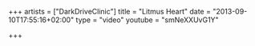 +++
artists = ["DarkDriveClinic"]
title = "Litmus Heart"
date = "2013-09-10T17:55:16+02:00"
type = "video"
youtube = "smNeXXUvG1Y"

+++

